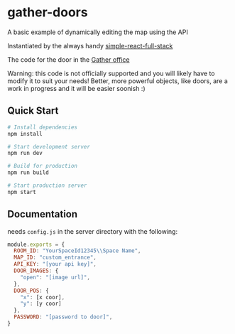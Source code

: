 # gather-doors

A basic example of dynamically editing the map using the API

Instantiated by the always handy [simple-react-full-stack](https://github.com/crsandeep/simple-react-full-stack)

The code for the door in the [Gather office](https://staging.gather.town/app/oxrhEtb3sV7VutbQ/GatherOffice)

Warning: this code is not officially supported and you will likely have to modify it to suit your needs!
Better, more powerful objects, like doors, are a work in progress and it will be easier soonish :)

## Quick Start

```bash
# Install dependencies
npm install

# Start development server
npm run dev

# Build for production
npm run build

# Start production server
npm start
```

## Documentation

needs `config.js` in the server directory with the following:

```js
module.exports = {
  ROOM_ID: "YourSpaceId12345\\Space Name",
  MAP_ID: "custom_entrance",
  API_KEY: "[your api key]",
  DOOR_IMAGES: {
    "open": "[image url]",
  },
  DOOR_POS: {
    "x": [x coor],
    "y": [y coor]
  },
  PASSWORD: "[password to door]",
}
```
